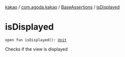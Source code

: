 [kakao](../../index.md) / [com.agoda.kakao](../index.md) / [BaseAssertions](index.md) / [isDisplayed](.)

# isDisplayed

`open fun isDisplayed(): `[`Unit`](https://kotlinlang.org/api/latest/jvm/stdlib/kotlin/-unit/index.html)

Checks if the view is displayed

